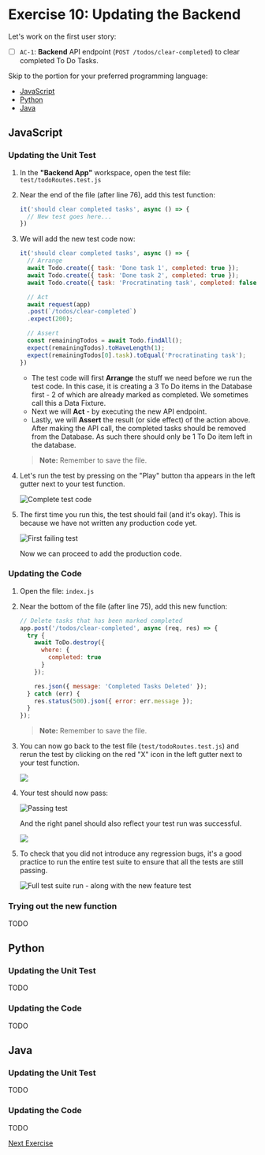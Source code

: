 # Exercise 10: Updating the Backend

Let's work on the first user story:

- [ ] `AC-1`: **Backend** API endpoint (`POST /todos/clear-completed`) to clear completed To Do Tasks.

Skip to the portion for your preferred programming language:

- [JavaScript](#javascript)
- [Python](#python)
- [Java](#java)

## JavaScript

### Updating the Unit Test

1. In the **"Backend App"** workspace, open the test file: `test/todoRoutes.test.js`

2. Near the end of the file (after line 76), add this test function:

    ```javascript
    it('should clear completed tasks', async () => {
      // New test goes here...
    })
    ```

3. We will add the new test code now:

    ```javascript
    it('should clear completed tasks', async () => {
      // Arrange
      await Todo.create({ task: 'Done task 1', completed: true });
      await Todo.create({ task: 'Done task 2', completed: true });
      await Todo.create({ task: 'Procratinating task', completed: false });

      // Act
      await request(app)
      .post(`/todos/clear-completed`)
      .expect(200);

      // Assert
      const remainingTodos = await Todo.findAll();
      expect(remainingTodos).toHaveLength(1);
      expect(remainingTodos[0].task).toEqual('Procratinating task');
    })
    ```

    - The test code will first **Arrange** the stuff we need before we run the test code. In this case, it is creating a 3 To Do items in the Database first - 2 of which are already marked as completed. We sometimes call this a Data Fixture.
    - Next we will **Act** - by executing the new API endpoint.
    - Lastly, we will **Assert** the result (or side effect) of the action above. After making the API call, the completed tasks should be removed from the Database. As such there should only be 1 To Do item left in the database.

    > **Note:** Remember to save the file.

4. Let's run the test by pressing on the "Play" button tha appears in the left gutter next to your test function.

    ![Complete test code](../images/exercise10/js_2.png)

5. The first time you run this, the test should fail (and it's okay). This is because we have not written any production code yet.

    ![First failing test](../images/exercise10/js_3.png)

    Now we can proceed to add the production code.

### Updating the Code

1. Open the file: `index.js`

2. Near the bottom of the file (after line 75), add this new function:

    ```javascript    
    // Delete tasks that has been marked completed
    app.post('/todos/clear-completed', async (req, res) => {
      try {
        await ToDo.destroy({
          where: {
            completed: true
          }
        });

        res.json({ message: 'Completed Tasks Deleted' });
      } catch (err) {
        res.status(500).json({ error: err.message });
      }
    });
    ```

    > **Note:** Remember to save the file.

3. You can now go back to the test file (`test/todoRoutes.test.js`) and rerun the test by clicking on the red "X" icon in the left gutter next to your test function.

    ![](../images/exercise10/js_6.png)

4. Your test should now pass:

    ![Passing test](../images/exercise10/js_7.png)

    And the right panel should also reflect your test run was successful.

    ![](../images/exercise10/js_8.png)

5. To check that you did not introduce any regression bugs, it's a good practice to run the entire test suite to ensure that all the tests are still passing.

    ![Full test suite run - along with the new feature test](../images/exercise10/js_9.png)

### Trying out the new function

TODO

## Python

### Updating the Unit Test

TODO

### Updating the Code

TODO

## Java

### Updating the Unit Test

TODO

### Updating the Code

TODO

[Next Exercise](./exercise11.md)
